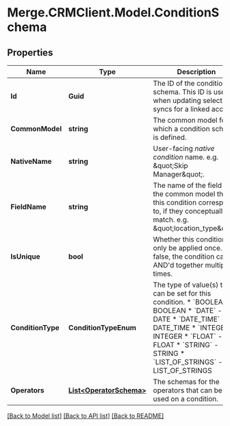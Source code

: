 # Merge.CRMClient.Model.ConditionSchema

## Properties

Name | Type | Description | Notes
------------ | ------------- | ------------- | -------------
**Id** | **Guid** | The ID of the condition schema. This ID is used when updating selective syncs for a linked account. | 
**CommonModel** | **string** | The common model for which a condition schema is defined. | [optional] [readonly] 
**NativeName** | **string** | User-facing *native condition* name. e.g. \&quot;Skip Manager\&quot;. | 
**FieldName** | **string** | The name of the field on the common model that this condition corresponds to, if they conceptually match. e.g. \&quot;location_type\&quot;. | 
**IsUnique** | **bool** | Whether this condition can only be applied once. If false, the condition can be AND&#39;d together multiple times. | [optional] 
**ConditionType** | **ConditionTypeEnum** | The type of value(s) that can be set for this condition.  * &#x60;BOOLEAN&#x60; - BOOLEAN * &#x60;DATE&#x60; - DATE * &#x60;DATE_TIME&#x60; - DATE_TIME * &#x60;INTEGER&#x60; - INTEGER * &#x60;FLOAT&#x60; - FLOAT * &#x60;STRING&#x60; - STRING * &#x60;LIST_OF_STRINGS&#x60; - LIST_OF_STRINGS | 
**Operators** | [**List&lt;OperatorSchema&gt;**](OperatorSchema.md) | The schemas for the operators that can be used on a condition. | 

[[Back to Model list]](../README.md#documentation-for-models) [[Back to API list]](../README.md#documentation-for-api-endpoints) [[Back to README]](../README.md)

